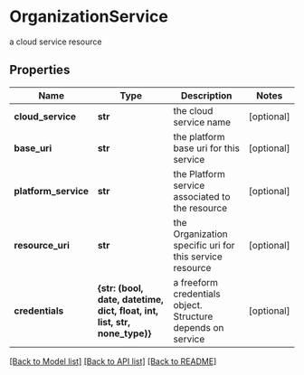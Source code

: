 # OrganizationService

a cloud service resource

## Properties
Name | Type | Description | Notes
------------ | ------------- | ------------- | -------------
**cloud_service** | **str** | the cloud service name | [optional] 
**base_uri** | **str** | the platform base uri for this service | [optional] 
**platform_service** | **str** | the Platform service associated to the resource | [optional] 
**resource_uri** | **str** | the Organization specific uri for this service resource | [optional] 
**credentials** | **{str: (bool, date, datetime, dict, float, int, list, str, none_type)}** | a freeform credentials object. Structure depends on service | [optional] 

[[Back to Model list]](../README.md#documentation-for-models) [[Back to API list]](../README.md#documentation-for-api-endpoints) [[Back to README]](../README.md)


